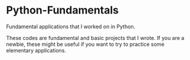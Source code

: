 # Python-Fundamentals
Fundamental applications that I worked on in Python.

These codes are fundamental and basic projects that I wrote. If you are a newbie, these might be useful if you want to try to practice some elementary applications.
